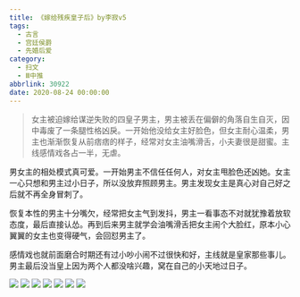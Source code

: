 ```yaml
---
title: 《嫁给残疾皇子后》by李寂v5
tags:
  - 古言
  - 宫廷侯爵
  - 先婚后爱
category:
  - 扫文
  - Ⅲ中推
abbrlink: 30922
date: 2020-08-24 00:00:00
---
```

<meta name="referrer" content="no-referrer" />

> 女主被迫嫁给谋逆失败的四皇子男主，男主被丢在偏僻的角落自生自灭，因中毒废了一条腿性格凶戾。一开始他没给女主好脸色，但女主耐心温柔，男主也渐渐恢复从前痞痞的样子，经常对女主油嘴滑舌，小夫妻很是甜蜜。主线感情戏各占一半，无虐。

<!-- more -->

男女主的相处模式真可爱。一开始男主不信任任何人，对女主甩脸色还凶她。女主一心只想和男主过小日子，所以没放弃照顾男主。男主发现女主是真心对自己好之后就不再全身冒刺了。

恢复本性的男主十分嘴欠，经常把女主气到发抖，男主一看事态不对就犹豫着放软态度，最后直接认怂。再到后来男主就学会油嘴滑舌把女主闹个大脸红，原本小心翼翼的女主也变得硬气，会回怼男主了。

感情戏也就前面磨合时期还有过小吵小闹不过很快和好，主线就是皇家那些事儿。男主最后没当皇上因为两个人都没啥兴趣，窝在自己的小天地过日子。

![](https://wx1.sinaimg.cn/mw690/0069kFhhgy1gi1sczg19xj30n01ds7wi.jpg)
![](https://wx3.sinaimg.cn/mw690/0069kFhhgy1gi1sd0vwrjj30n01ds7wi.jpg)
![](https://wx4.sinaimg.cn/mw690/0069kFhhgy1gi1sd27324j30n01ds7wi.jpg)
![](https://wx2.sinaimg.cn/mw690/0069kFhhgy1gi1scyaj9qj30n01ds7wi.jpg)
![](https://wx1.sinaimg.cn/mw690/0069kFhhgy1gi1sd3gfpgj30n01ds7wi.jpg)
![](https://wx1.sinaimg.cn/mw690/0069kFhhgy1gi1sd4gq1sj30n01ds7wi.jpg)
![](https://wx1.sinaimg.cn/mw690/0069kFhhgy1gi1sd5qjfuj30n01ds7wi.jpg)